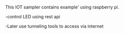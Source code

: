 This IOT sampler contains example' using raspberry pi.

-control LED using rest api

-Later use tunneling tools to access via internet
